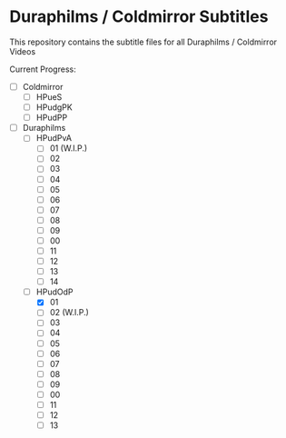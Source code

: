 # Duraphilms / Coldmirror Subtitles
This repository contains the subtitle files for all Duraphilms / Coldmirror Videos

Current Progress:

 - [ ] Coldmirror
    - [ ] HPueS
    - [ ] HPudgPK
    - [ ] HPudPP
 - [ ] Duraphilms
    - [ ] HPudPvA
        - [ ] 01 (W.I.P.)
        - [ ] 02
        - [ ] 03
        - [ ] 04
        - [ ] 05
        - [ ] 06
        - [ ] 07
        - [ ] 08
        - [ ] 09
        - [ ] 00
        - [ ] 11
        - [ ] 12
        - [ ] 13
        - [ ] 14
    - [ ] HPudOdP
        - [x] 01
        - [ ] 02 (W.I.P.)
        - [ ] 03
        - [ ] 04
        - [ ] 05
        - [ ] 06
        - [ ] 07
        - [ ] 08
        - [ ] 09
        - [ ] 00
        - [ ] 11
        - [ ] 12
        - [ ] 13
